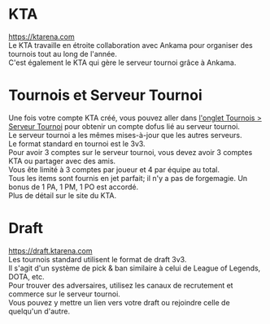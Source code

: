 
# KTA  
https://ktarena.com  
Le KTA travaille en étroite collaboration avec Ankama pour organiser des tournois tout au long de l'année.  
C'est également le KTA qui gère le serveur tournoi grâce à Ankama.

# Tournois et Serveur Tournoi
Une fois votre compte KTA créé, vous pouvez aller dans [l'onglet Tournois > Serveur Tournoi](https://ktarena.com/fr/tournois/serveur/) pour obtenir un compte dofus lié au serveur tournoi.    
Le serveur tournoi a les mêmes mises-à-jour que les autres serveurs.  
Le format standard en tournoi est le 3v3.  
Pour avoir 3 comptes sur le serveur tournoi, vous devez avoir 3 comptes KTA ou partager avec des amis.  
Vous ête limité à 3 comptes par joueur et 4 par équipe au total.  
Tous les items sont fournis en jet parfait; il n'y a pas de forgemagie. Un bonus de 1 PA, 1 PM, 1 PO est accordé.  
Plus de détail sur le site du KTA.


# Draft
https://draft.ktarena.com  
Les tournois standard utilisent le format de draft 3v3.  
Il s'agit d'un système de pick & ban similaire à celui de League of Legends, DOTA, etc.  
Pour trouver des adversaires, utilisez les canaux de recrutement et commerce sur le serveur tournoi.  
Vous pouvez y mettre un lien vers votre draft ou rejoindre celle de quelqu'un d'autre.

